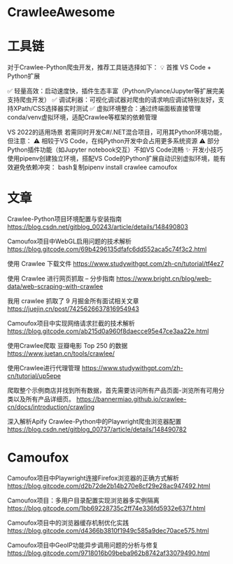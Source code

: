 # CrawleeAwesome

# 工具链
对于Crawlee-Python爬虫开发，推荐工具链选择如下：
💡 首推 VS Code + Python扩展

✅ 轻量高效：启动速度快，插件生态丰富（Python/Pylance/Jupyter等扩展完美支持爬虫开发）
✅ 调试利器：可视化调试器对爬虫的请求响应调试特别友好，支持XPath/CSS选择器实时测试
✅ 虚拟环境整合：通过终端面板直接管理conda/venv虚拟环境，适配Crawlee等框架的依赖管理

VS 2022的适用场景
若需同时开发C#/.NET混合项目，可用其Python环境功能，但注意：
⚠️ 相较于VS Code，在纯Python开发中会占用更多系统资源
⚠️ 部分Python插件功能（如Jupyter notebook交互）不如VS Code流畅
✨ 开发小技巧
使用pipenv创建独立环境，搭配VS Code的Python扩展自动识别虚拟环境，能有效避免依赖冲突：
bash复制pipenv install crawlee camoufox 

# 文章
Crawlee-Python项目环境配置与安装指南
https://blog.csdn.net/gitblog_00243/article/details/148490803

Camoufox项目中WebGL启用问题的技术解析
https://blog.gitcode.com/69b4296135dfafc6dd552aca5c74f3c2.html

使用 Crawlee 下载文件
https://www.studywithgpt.com/zh-cn/tutorial/tf4ez7

使用 Crawlee 进行网页抓取 – 分步指南
https://www.bright.cn/blog/web-data/web-scraping-with-crawlee

我用 crawlee 抓取了 9 月掘金所有面试相关文章
https://juejin.cn/post/7425626637816954943

Camoufox项目中实现网络请求拦截的技术解析
https://blog.gitcode.com/ab215d0a960f8daecce95e47ce3aa22e.html

使用Crawlee爬取 豆瓣电影 Top 250 的数据
https://www.juetan.cn/tools/crawlee/

使用Crawlee进行代理管理
https://www.studywithgpt.com/zh-cn/tutorial/up5epe

爬取整个示例商店并找到所有数据，首先需要访问所有产品页面-浏览所有可用分类以及所有产品详细页。
https://bannermiao.github.io/crawlee-cn/docs/introduction/crawling

深入解析Apify Crawlee-Python中的Playwright爬虫浏览器配置
https://blog.csdn.net/gitblog_00737/article/details/148490782

# Camoufox
Camoufox项目中Playwright连接Firefox浏览器的正确方式解析
https://blog.gitcode.com/d2b72de2b14b270e8cf29e28ac947492.html

Camoufox项目：多用户目录配置实现浏览器多实例隔离
https://blog.gitcode.com/1bb69228735c2ff74e336fd5932e637f.html

Camoufox项目中的浏览器缓存机制优化实践
https://blog.gitcode.com/d4366b3810f1949c585a9dec70ace575.html

Camoufox项目中GeoIP功能异步调用问题的分析与修复
https://blog.gitcode.com/9718016b09beba962b8742af33079490.html


